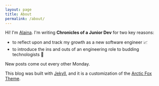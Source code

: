 ```yaml
---
layout: page
title: About
permalink: /about/
---
```

Hi! I'm [Alaina](http://alainakafk.es). I'm writing **Chronicles of a Junior Dev** for two key reasons:

* to reflect upon and track my growth as a new software engineer 📈
* to introduce the ins and outs of an engineering role to budding technologists 🌱

New posts come out every other Monday.

This blog was built with [Jekyll](https://jekyllrb.com/), and it is a customization of the [Arctic Fox Theme](https://github.com/diezcami/arctic-fox-theme).
